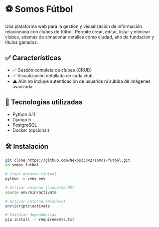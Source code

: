 # ⚽ Somos Fútbol

Una plataforma web para la gestión y visualización de información relacionada con clubes de fútbol. Permite crear, editar, listar y eliminar clubes, además de almacenar detalles como ciudad, año de fundación y títulos ganados.

## ✅ Características

- ✅ Gestión completa de clubes (CRUD)
- ✅ Visualización detallada de cada club
- ⚠️ Aún no incluye autenticación de usuarios ni subida de imágenes avanzada

## 🧰 Tecnologías utilizadas

- Python 3.11  
- Django 5  
- PostgreSQL  
- Docker (opcional)

## 🛠️ Instalación

```bash
git clone https://github.com/Nexos333v2/somos-futbol.git
cd somos_futbol

# Crear entorno virtual
python -m venv env

# Activar entorno (Linux/macOS)
source env/bin/activate

# Activar entorno (Windows)
env\Scripts\activate

# Instalar dependencias
pip install -r requirements.txt
